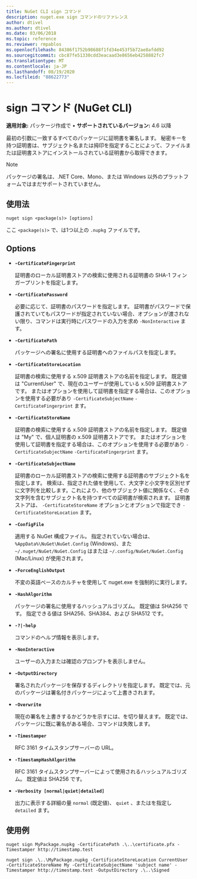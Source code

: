 ```yaml
---
title: NuGet CLI sign コマンド
description: nuget.exe sign コマンドのリファレンス
author: dtivel
ms.author: dtivel
ms.date: 03/06/2018
ms.topic: reference
ms.reviewer: rmpablos
ms.openlocfilehash: 84386f1752b98688f1fd34e453f5b72ae8afdd92
ms.sourcegitcommit: cbc87fe51330cdd3eacaad3e8656eb4258882fc7
ms.translationtype: MT
ms.contentlocale: ja-JP
ms.lasthandoff: 08/19/2020
ms.locfileid: "88622773"
---
```

# <a name="sign-command-nuget-cli"></a>sign コマンド (NuGet CLI)

**適用対象:** パッケージ作成で &bullet; **サポートされているバージョン:** 4.6 以降

最初の引数に一致するすべてのパッケージに証明書を署名します。 秘密キーを持つ証明書は、サブジェクト名または拇印を指定することによって、ファイルまたは証明書ストアにインストールされている証明書から取得できます。

> [!Note]
> パッケージの署名は、.NET Core、Mono、または Windows 以外のプラットフォームではまだサポートされていません。

## <a name="usage"></a>使用法

```cli
nuget sign <package(s)> [options]
```

ここ `<package(s)>` で、は1つ以上の `.nupkg` ファイルです。

## <a name="options"></a>Options

- **`-CertificateFingerprint`**

  証明書のローカル証明書ストアの検索に使用される証明書の SHA-1 フィンガープリントを指定します。

- **`-CertificatePassword`**

  必要に応じて、証明書のパスワードを指定します。 証明書がパスワードで保護されていてもパスワードが指定されていない場合、オプションが渡されない限り、コマンドは実行時にパスワードの入力を求め `-NonInteractive` ます。

- **`-CertificatePath`**

  パッケージへの署名に使用する証明書へのファイルパスを指定します。

- **`-CertificateStoreLocation`**

  証明書の検索に使用する x.509 証明書ストアの名前を指定します。 既定値は "CurrentUser" で、現在のユーザーが使用している x.509 証明書ストアです。 またはオプションを使用して証明書を指定する場合は、このオプションを使用する必要があり `-CertificateSubjectName` `-CertificateFingerprint` ます。

- **`-CertificateStoreName`**

  証明書の検索に使用する x.509 証明書ストアの名前を指定します。 既定値は "My" で、個人証明書の x.509 証明書ストアです。 またはオプションを使用して証明書を指定する場合は、このオプションを使用する必要があり `-CertificateSubjectName` `-CertificateFingerprint` ます。

- **`-CertificateSubjectName`**

  証明書のローカル証明書ストアの検索に使用する証明書のサブジェクト名を指定します。  検索は、指定された値を使用して、大文字と小文字を区別せずに文字列を比較します。これにより、他のサブジェクト値に関係なく、その文字列を含むサブジェクト名を持つすべての証明書が検索されます。  証明書ストアは、 `-CertificateStoreName` オプションとオプションで指定でき `-CertificateStoreLocation` ます。

- **`-ConfigFile`**

  適用する NuGet 構成ファイル。 指定されていない場合は、 `%AppData%\NuGet\NuGet.Config` (Windows)、また `~/.nuget/NuGet/NuGet.Config` はまたは `~/.config/NuGet/NuGet.Config` (Mac/Linux) が使用されます。

- **`-ForceEnglishOutput`**

  不変の英語ベースのカルチャを使用して nuget.exe を強制的に実行します。

- **`-HashAlgorithm`**

  パッケージの署名に使用するハッシュアルゴリズム。 既定値は SHA256 です。 指定できる値は SHA256、SHA384、および SHA512 です。

- **`-?|-help`**

  コマンドのヘルプ情報を表示します。

- **`-NonInteractive`**

  ユーザーの入力または確認のプロンプトを表示しません。

- **`-OutputDirectory`**

  署名されたパッケージを保存するディレクトリを指定します。 既定では、元のパッケージは署名付きパッケージによって上書きされます。

- **`-Overwrite`**

  現在の署名を上書きするかどうかを示すには、を切り替えます。 既定では、パッケージに既に署名がある場合、コマンドは失敗します。

- **`-Timestamper`**

  RFC 3161 タイムスタンプサーバーの URL。

- **`-TimestampHashAlgorithm`**

  RFC 3161 タイムスタンプサーバーによって使用されるハッシュアルゴリズム。 既定値は SHA256 です。

- **`-Verbosity [normal|quiet|detailed]`**

  出力に表示する詳細の量 `normal` (既定値)、 `quiet` 、またはを指定し `detailed` ます。

## <a name="examples"></a>使用例

```cli
nuget sign MyPackage.nupkg -CertificatePath .\..\certificate.pfx -Timestamper http://timestamp.test

nuget sign .\..\MyPackage.nupkg -CertificateStoreLocation CurrentUser -CertificateStoreName My -CertificateSubjectName 'subject name' -Timestamper http://timestamp.test -OutputDirectory .\..\Signed
```

